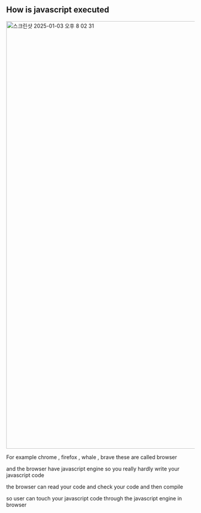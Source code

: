 ## How is javascript executed



<img width="1140" alt="스크린샷 2025-01-03 오후 8 02 31" src="https://github.com/user-attachments/assets/146fc627-4595-4fda-9235-2709f7180440" />


For example chrome , firefox , whale , brave  these are called browser 

and the browser have javascript engine so you really hardly write your javascript code 

the browser can read your code and check your code and then compile 

so  user can touch your javascript code through the javascript engine in browser 

